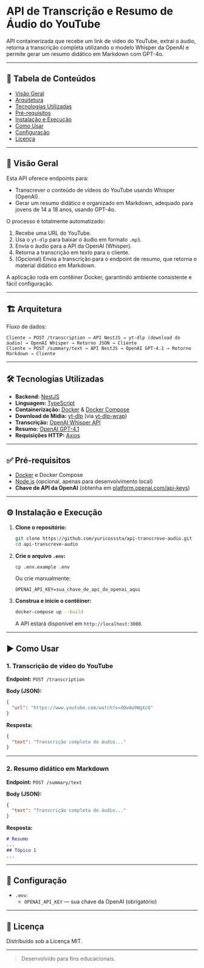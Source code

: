 # API de Transcrição e Resumo de Áudio do YouTube

API containerizada que recebe um link de vídeo do YouTube, extrai o áudio, retorna a transcrição completa utilizando o modelo Whisper da OpenAI e permite gerar um resumo didático em Markdown com GPT-4o.

---

## 📜 Tabela de Conteúdos

- [Visão Geral](#visão-geral)
- [Arquitetura](#arquitetura)
- [Tecnologias Utilizadas](#tecnologias-utilizadas)
- [Pré-requisitos](#pré-requisitos)
- [Instalação e Execução](#instalação-e-execução)
- [Como Usar](#como-usar)
- [Configuração](#configuração)
- [Licença](#licença)

---

## 🎯 Visão Geral

Esta API oferece endpoints para:
- Transcrever o conteúdo de vídeos do YouTube usando Whisper (OpenAI).
- Gerar um resumo didático e organizado em Markdown, adequado para jovens de 14 a 18 anos, usando GPT-4o.

O processo é totalmente automatizado:
1. Recebe uma URL do YouTube.
2. Usa o `yt-dlp` para baixar o áudio em formato `.mp3`.
3. Envia o áudio para a API da OpenAI (Whisper).
4. Retorna a transcrição em texto para o cliente.
5. (Opcional) Envia a transcrição para o endpoint de resumo, que retorna o material didático em Markdown.

A aplicação roda em contêiner Docker, garantindo ambiente consistente e fácil configuração.

---

## 🏗️ Arquitetura

Fluxo de dados:

```
Cliente → POST /transcription → API NestJS → yt-dlp (download do áudio) → OpenAI Whisper → Retorno JSON → Cliente
Cliente → POST /summary/text → API NestJS → OpenAI GPT-4.1 → Retorno Markdown → Cliente
```

---

## 🛠️ Tecnologias Utilizadas

- **Backend:** [NestJS](https://nestjs.com/)
- **Linguagem:** [TypeScript](https://www.typescriptlang.org/)
- **Containerização:** [Docker](https://www.docker.com/) & [Docker Compose](https://docs.docker.com/compose/)
- **Download de Mídia:** [yt-dlp](https://github.com/yt-dlp/yt-dlp) (via [yt-dlp-wrap](https://www.npmjs.com/package/yt-dlp-wrap))
- **Transcrição:** [OpenAI Whisper API](https://platform.openai.com/docs/guides/speech-to-text)
- **Resumo:** [OpenAI GPT-4.1](https://platform.openai.com/docs/overview)
- **Requisições HTTP:** [Axios](https://axios-http.com/)

---

## ✅ Pré-requisitos

- [Docker](https://www.docker.com/get-started/) e Docker Compose
- [Node.js](https://nodejs.org/en/) (opcional, apenas para desenvolvimento local)
- **Chave de API da OpenAI** (obtenha em [platform.openai.com/api-keys](https://platform.openai.com/api-keys))

---

## ⚙️ Instalação e Execução

1. **Clone o repositório:**
   ```bash
   git clone https://github.com/yuricosssta/api-transcreve-audio.git
   cd api-transcreve-audio
   ```

2. **Crie o arquivo `.env`:**
   ```bash
   cp .env.example .env
   ```
   Ou crie manualmente:
   ```
   OPENAI_API_KEY=sua_chave_de_api_da_openai_aqui
   ```

3. **Construa e inicie o contêiner:**
   ```bash
   docker-compose up --build
   ```
   A API estará disponível em `http://localhost:3000`.

---

## ▶️ Como Usar

### 1. Transcrição de vídeo do YouTube

**Endpoint:** `POST /transcription`

**Body (JSON):**
```json
{
  "url": "https://www.youtube.com/watch?v=dQw4w9WgXcQ"
}
```

**Resposta:**
```json
{
  "text": "Transcrição completa do áudio..."
}
```

---

### 2. Resumo didático em Markdown

**Endpoint:** `POST /summary/text`

**Body (JSON):**
```json
{
  "text": "Transcrição completa do áudio..."
}
```

**Resposta:**
```markdown
# Resumo
...
## Tópico 1
...
```

---

## 🔧 Configuração

- `.env`:  
  - `OPENAI_API_KEY` — sua chave da OpenAI (obrigatório)

---

## 📄 Licença

Distribuído sob a Licença MIT.

---

> Desenvolvido para fins educacionais.